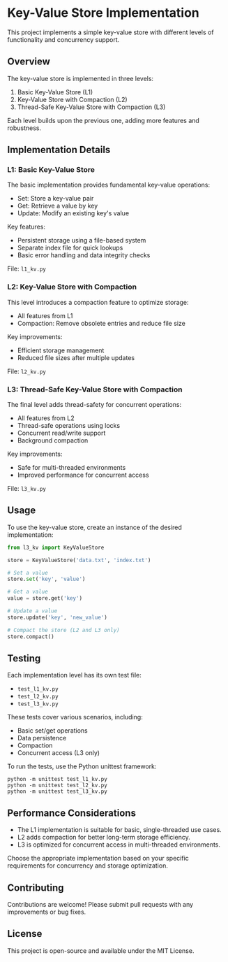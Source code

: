 # Key-Value Store Implementation

This project implements a simple key-value store with different levels of functionality and concurrency support.

## Overview

The key-value store is implemented in three levels:

1. Basic Key-Value Store (L1)
2. Key-Value Store with Compaction (L2)
3. Thread-Safe Key-Value Store with Compaction (L3)

Each level builds upon the previous one, adding more features and robustness.

## Implementation Details

### L1: Basic Key-Value Store

The basic implementation provides fundamental key-value operations:

- Set: Store a key-value pair
- Get: Retrieve a value by key
- Update: Modify an existing key's value

Key features:
- Persistent storage using a file-based system
- Separate index file for quick lookups
- Basic error handling and data integrity checks

File: `l1_kv.py`

### L2: Key-Value Store with Compaction

This level introduces a compaction feature to optimize storage:

- All features from L1
- Compaction: Remove obsolete entries and reduce file size

Key improvements:
- Efficient storage management
- Reduced file sizes after multiple updates

File: `l2_kv.py`

### L3: Thread-Safe Key-Value Store with Compaction

The final level adds thread-safety for concurrent operations:

- All features from L2
- Thread-safe operations using locks
- Concurrent read/write support
- Background compaction

Key improvements:
- Safe for multi-threaded environments
- Improved performance for concurrent access

File: `l3_kv.py`

## Usage

To use the key-value store, create an instance of the desired implementation:

```python
from l3_kv import KeyValueStore

store = KeyValueStore('data.txt', 'index.txt')

# Set a value
store.set('key', 'value')

# Get a value
value = store.get('key')

# Update a value
store.update('key', 'new_value')

# Compact the store (L2 and L3 only)
store.compact()
```

## Testing

Each implementation level has its own test file:

- `test_l1_kv.py`
- `test_l2_kv.py`
- `test_l3_kv.py`

These tests cover various scenarios, including:
- Basic set/get operations
- Data persistence
- Compaction
- Concurrent access (L3 only)

To run the tests, use the Python unittest framework:

```
python -m unittest test_l1_kv.py
python -m unittest test_l2_kv.py
python -m unittest test_l3_kv.py
```

## Performance Considerations

- The L1 implementation is suitable for basic, single-threaded use cases.
- L2 adds compaction for better long-term storage efficiency.
- L3 is optimized for concurrent access in multi-threaded environments.

Choose the appropriate implementation based on your specific requirements for concurrency and storage optimization.


## Contributing

Contributions are welcome! Please submit pull requests with any improvements or bug fixes.

## License

This project is open-source and available under the MIT License.